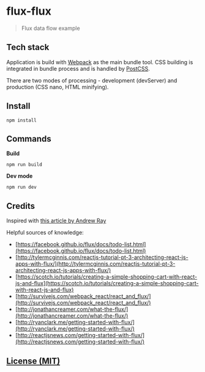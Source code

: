 # flux-flux

> Flux data flow example


## Tech stack

Application is build with [Webpack](https://webpack.github.io/) as the main bundle tool.
CSS building is integrated in bundle process and is handled by [PostCSS](https://github.com/postcss/postcss).

There are two modes of processing - development (devServer) and production (CSS nano, HTML minifying).


## Install

```
npm install
```


## Commands

**Build**
```
npm run build
```

**Dev mode**
```
npm run dev
```


## Credits

Inspired with [this article by Andrew Ray](http://blog.andrewray.me/flux-for-stupid-people/)

Helpful sources of knowledge:
- [https://facebook.github.io/flux/docs/todo-list.html](https://facebook.github.io/flux/docs/todo-list.html)
- [http://tylermcginnis.com/reactjs-tutorial-pt-3-architecting-react-js-apps-with-flux/](http://tylermcginnis.com/reactjs-tutorial-pt-3-architecting-react-js-apps-with-flux/)
- [https://scotch.io/tutorials/creating-a-simple-shopping-cart-with-react-js-and-flux](https://scotch.io/tutorials/creating-a-simple-shopping-cart-with-react-js-and-flux)
- [http://survivejs.com/webpack_react/react_and_flux/](http://survivejs.com/webpack_react/react_and_flux/)
- [http://jonathancreamer.com/what-the-flux/](http://jonathancreamer.com/what-the-flux/)
- [http://ryanclark.me/getting-started-with-flux/](http://ryanclark.me/getting-started-with-flux/)
- [http://reactjsnews.com/getting-started-with-flux/](http://reactjsnews.com/getting-started-with-flux/)


## [License (MIT)](LICENSE)